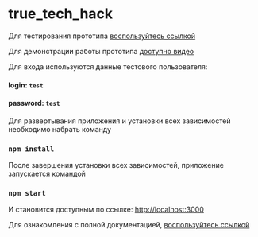 # true_tech_hack

Для тестирования прототипа [воспользуйтесь ссылкой](http://91.185.84.78:3000/)

Для демонстрации работы прототипа [доступно видео](https://disk.yandex.ru/i/xLZvQEGvT82_3Q)

Для входа используются данные тестового пользователя:

#### login: `test`
#### password: `test`

Для развертывания приложения и установки всех зависимостей необходимо набрать команду

### `npm install`

После завершения установки всех зависимостей, приложение запускается командой 

### `npm start`

И становится доступным по ссылке: [http://localhost:3000](http://localhost:3000)


Для ознакомления с полной документацией, [воспользуйтесь ссылкой](https://disk.yandex.ru/i/iIyNUCXpJzuIxA)



